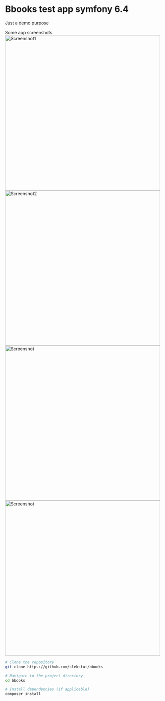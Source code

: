 # Bbooks test app symfony 6.4
Just a demo purpose

Some app screenshots
<img src="https://live.staticflickr.com/65535/54271416855_cc67158bc0_b.jpg" alt="Screenshot1" width="500" />
<img src="https://live.staticflickr.com/65535/54270104747_fdcf7cef26_b.jpg" alt="Screenshot2" width="500" />
<img src="https://live.staticflickr.com/65535/54270104752_2f5b7d08d1_b.jpg" alt="Screenshot" width="500" />
<img src="https://live.staticflickr.com/65535/54271416865_a560f1b199_b.jpg" alt="Screenshot" width="500" />

```bash
# Clone the repository
git clone https://github.com/slekstut/bbooks

# Navigate to the project directory
cd bbooks

# Install dependencies (if applicable)
composer install
